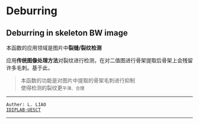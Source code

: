 # Deburring
Deburring in skeleton BW image
---
本函数的应用领域是图片中**裂缝/裂纹检测** <br>

应用**传统图像处理方法**对裂纹进行检测，在对二值图进行骨架提取后骨架上会残留<br>
许多毛刺。基于此，
>本函数的功能是对图片中提取的骨架毛刺进行抑制<br>
>使得检测的裂纹更`平滑、合理`<br>
***
```Auther: L. LIAO``` <br>
[```IDIPLAB·UESCT```](http://gispalab.uestc.edu.cn "Markdown")
***
